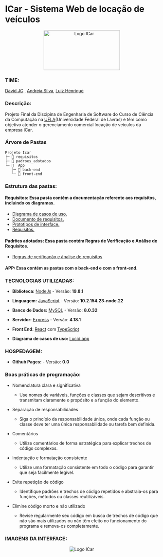 # ICar - Sistema Web de locação de veículos

<div align="center" >
  <img src="https://github.com/david-jc-br/ICar/assets/73839667/c210e1f2-4c19-4b5b-bf4f-b287f14fec80" alt="Logo ICar"  width="250" height="130">
</div>

### TIME:

[David JC](https://github.com/david-jc-br) , [Andreia Silva](https://github.com/AndreiaJSilva), [Luiz Henrique](https://github.com/Luiziki)

### Descrição:

Projeto Final da Discipina de Engenharia de Software do Curso de Ciência da Computação na [UFLA](https://ufla.br/)(Universidade Federal de Lavras)  e têm como objetivo atender o gerenciamento comercial locação de veículos da empresa iCar.

### Árvore de Pastas
```
Projeto Icar
├─ 📁 requisitos
├─ 📁 padroes_adotados
└─ 📁  App
   ├─ 📁 back-end
   └─ 📁 front-end
```
### Estrutura das pastas:
#### Requisitos: Essa pasta contém a documentação referente aos requisitos, incluindo os diagramas.
- [Diagrama de casos de uso.](https://github.com/david-jc-br/ICar/blob/main/requisitos/Diagramas%20de%20Caso%20de%20Uso.pdf)
- [Documento de requisitos.](https://github.com/david-jc-br/ICar/blob/main/requisitos/Documento%20de%20Requisitos%20ICar.pdf)
- [Prototipos de interface.](https://github.com/david-jc-br/ICar/blob/main/requisitos/prototiposDeInterface.pdf)
- [Requisitos.](https://github.com/david-jc-br/ICar/blob/main/requisitos/requisitos.md)
#### Padrões adotados: Essa pasta contém Regras de Verificação e Análise de Requisitos.
- [Regras de verificação e ánalise de requisitos](https://github.com/david-jc-br/ICar/blob/main/padroes_adotados/Regras%20de%20Verifica%C3%A7%C3%A3o%20e%20An%C3%A1lise%20de%20Requisito.md)
#### APP: Essa contém as pastas com o back-end e com o front-end. 

### TECNOLOGIAS UTILIZADAS:

* **Biblioteca:** [NodeJs](https://nodejs.org/en) - Versão: **19.8.1**

* **Linguagem:** [JavaScript](https://developer.mozilla.org/pt-BR/docs/Web/JavaScript) - Versão: **10.2.154.23-node.22**

* **Banco de Dados:** [MySQL](https://www.mysql.com/) - Versão: **8.0.32**

* **Servidor:** [Express](https://expressjs.com/) - Versão: **4.18.1**

* **Front End:** [React](https://pt-br.legacy.reactjs.org/) com [TypeScript](https://www.typescriptlang.org/)

* **Diagrama de casos de uso:** [Lucid.app](https://lucid.app/)

### HOSPEDAGEM: 
* **Github Pages:** []() - Versão: **0.0**
  
### Boas práticas de programação:

* Nomenclatura clara e significativa
  - Use nomes de variáveis, funções e classes que sejam descritivos e transmitam claramente o propósito e a função do elemento.
    
* Separação de responsabilidades
  - Siga o princípio da responsabilidade única, onde cada função ou classe deve ter uma única responsabilidade ou tarefa bem definida.
    
* Comentários
  - Utilize comentários de forma estratégica para explicar trechos de código complexos.
    
* Indentação e formatação consistente
  - Utilize uma formatação consistente em todo o código para garantir que seja facilmente legível.
    
* Evite repetição de código
  - Identifique padrões e trechos de código repetidos e abstraia-os para funções, métodos ou classes reutilizáveis.
  
* Elimine código morto e não utilizado
  - Revise regularmente seu código em busca de trechos de código que não são mais utilizados ou não têm efeito no funcionamento do programa e remova-os completamente.



### IMAGENS DA INTERFACE:

<div align="center">
  <img src="https://github.com/david-jc-br/ICar/assets/73839667/e5db7af7-7e01-420d-be64-954e2a86a25b" alt="Logo ICar">
</div>



